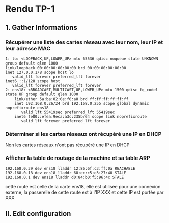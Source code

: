 # Rendu TP-1

## 1. Gather Informations

### Récupérer une **liste des cartes réseau** avec leur nom, leur IP et leur adresse MAC

    1: lo: <LOOPBACK,UP,LOWER_UP> mtu 65536 qdisc noqueue state UNKNOWN group default qlen 1000
    link/loopback 00:00:00:00:00:00 brd 00:00:00:00:00:00
    inet 127.0.0.1/8 scope host lo
       valid_lft forever preferred_lft forever
    inet6 ::1/128 scope host
       valid_lft forever preferred_lft forever
    2: ens18: <BROADCAST,MULTICAST,UP,LOWER_UP> mtu 1500 qdisc fq_codel state UP group default qlen 1000
        link/ether 5a:ba:02:0e:f0:a8 brd ff:ff:ff:ff:ff:ff
        inet 192.168.0.26/24 brd 192.168.0.255 scope global dynamic noprefixroute ens18
           valid_lft 55419sec preferred_lft 55419sec
        inet6 fe80::efea:9eca:a3c:235b/64 scope link noprefixroute
           valid_lft forever preferred_lft forever

### Déterminer si les cartes réseaux ont récupéré une **IP en DHCP** 

Non les cartes réseaux n'ont pas récupéré une IP en DHCP

### Afficher la **table de routage** de la machine et sa **table ARP**

    192.168.0.39 dev ens18 lladdr 12:86:6f:c3:ff:0a REACHABLE
    192.168.0.18 dev ens18 lladdr 68:ec:c5:e3:27:40 STALE
    192.168.0.1 dev ens18 lladdr d0:84:b0:f5:96:4c STALE

cette route est celle de la carte ens18, elle est utilisée pour une connexion externe, la passerelle de cette route est à l'IP XXX et cette IP est portée par XXX

## II. Edit configuration

<!--stackedit_data:
eyJoaXN0b3J5IjpbODEzMDQwMTM1LDEzMzk4ODcxMjMsLTMzND
c5OTg4MiwxMDgxMDYyNzQzLDEwNjA3MDIzNzUsMTg5NTQzMTIy
NF19
-->